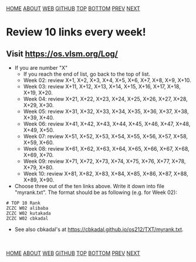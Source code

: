 ---
---
[HOME](index.md)
[ABOUT](README.md)
[WEB](https://osp4diss.vlsm.org/)
[GITHUB](https://github.com/os2xx/osp4diss/)
[TOP](#)
[BOTTOM](#endofpage)
[PREV](index.md#idx07)
[NEXT](W02-06.md)

# Review 10 links every week!

## Visit <https://os.vlsm.org/Log/>
* If you are number "X"
  * If you reach the end of list, go back to the top of list.
  * Week 02: review X+1,  X+2,  X+3,  X+4,  X+5,  X+6,  X+7,  X+8,  X+9,  X+10.
  * Week 03: review X+11, X+12, X+13, X+14, X+15, X+16, X+17, X+18, X+19, X+20.
  * Week 04: review X+21, X+22, X+23, X+24, X+25, X+26, X+27, X+28, X+29, X+30.
  * Week 05: review X+31, X+32, X+33, X+34, X+35, X+36, X+37, X+38, X+39, X+40.
  * Week 06: review X+41, X+42, X+43, X+44, X+45, X+46, X+47, X+48, X+49, X+50.
  * Week 07: review X+51, X+52, X+53, X+54, X+55, X+56, X+57, X+58, X+59, X+60.
  * Week 08: review X+61, X+62, X+63, X+64, X+65, X+66, X+67, X+68, X+69, X+70.
  * Week 09: review X+71, X+72, X+73, X+74, X+75, X+76, X+77, X+78, X+79, X+80.
  * Week 10: review X+81, X+82, X+83, X+84, X+85, X+86, X+87, X+88, X+89, X+90.
* Choose three out of the ten links above. 
  Write it down into file "myrank.txt".
  The format should be as following (e.g. for Week 02):
```
# TOP 10 Rank
ZCZC W02 alibaba 
ZCZC W02 kutakada
ZCZC W02 cbkadal
```
* See also cbkadal's at <https://cbkadal.github.io/os212/TXT/myrank.txt>.


<br id="endofpage"><br>
[HOME](index.md)
[ABOUT](README.md)
[WEB](https://osp4diss.vlsm.org/)
[GITHUB](/https://github.com/os2xx/osp4diss)
[TOP](#)
[BOTTOM](#endofpage)
[PREV](index.md#idx07)
[NEXT](W02-06.md)

